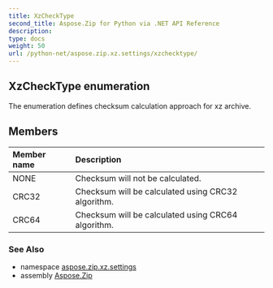 ```yaml
---
title: XzCheckType
second_title: Aspose.Zip for Python via .NET API Reference
description: 
type: docs
weight: 50
url: /python-net/aspose.zip.xz.settings/xzchecktype/
---
```


## XzCheckType enumeration

The enumeration defines checksum calculation approach for xz archive.

## Members
| Member name | Description |
| :- | :- |
|NONE|Checksum will not be calculated.|
|CRC32|Checksum will be calculated using CRC32 algorithm.|
|CRC64|Checksum will be calculated using CRC64 algorithm.|

### See Also

* namespace [aspose.zip.xz.settings](/zip/python-net/aspose.zip.xz.settings/)
* assembly [Aspose.Zip](/zip/python-net/)


